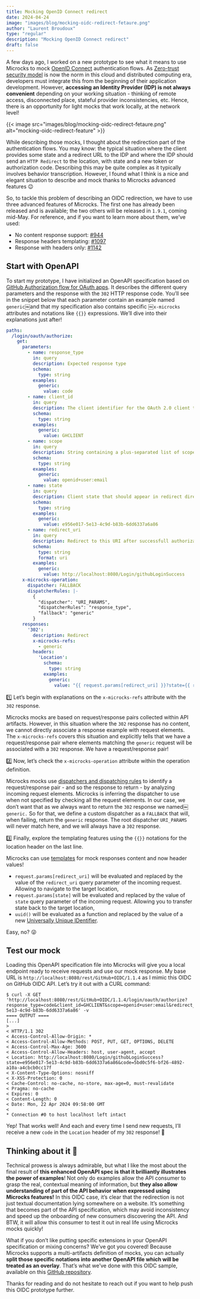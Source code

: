 ```yaml
---
title: Mocking OpenID Connect redirect
date: 2024-04-24
image: "images/blog/mocking-oidc-redirect-fetaure.png"
author: "Laurent Broudoux"
type: "regular"
description: "Mocking OpenID Connect redirect"
draft: false
---
```


A few days ago, I worked on a new prototype to see what it means to use Microcks to mock [OpenID Connect](https://openid.net/developers/how-connect-works/) authentication flows. As [Zero-trust security model](https://www.fortinet.com/resources/cyberglossary/what-is-the-zero-trust-network-security-model) is now the norm in this cloud and distributed computing era, developers must integrate this from the beginning of their application development. However, **accessing an Identity Provider (IDP) is not always convenient** depending on your working situation - thinking of remote access, disconnected place, stateful provider inconsistencies, etc. Hence, there is an opportunity for light mocks that work locally, at the network level! 

{{< image src="images/blog/mocking-oidc-redirect-fetaure.png" alt="mocking-oidc-redirect-feature" >}}

While describing those mocks, I thought about the redirection part of the authentication flows. You may know: the typical situation where the client provides some state and a redirect URL to the IDP and where the IDP should send an `HTTP Redirect` to the location, with state and a new token or authorization code. Describing this may be quite complex as it typically involves behavior transcription. However, I found what I think is a nice and elegant situation to describe and mock thanks to Microcks advanced features 😉

So, to tackle this problem of describing an OIDC redirection, we have to use three advanced features of Microcks. The first one has already been released and is available; the two others will be released in `1.9.1`, coming mid-May.  For reference, and if you want to learn more about them, we’ve used:
* No content response support: [\#944](https://github.com/microcks/microcks/issues/944)
* Response headers templating: [\#1097](https://github.com/microcks/microcks/issues/1097)
* Response with headers only: [\#1142](https://github.com/microcks/microcks/issues/1142)

## Start with OpenAPI

To start my prototype, I have initialized an OpenAPI specification based on [GitHub Authorization flow for OAuth apps](https://docs.github.com/en/apps/oauth-apps/building-oauth-apps/authorizing-oauth-apps). It describes the different query parameters and the response with the `302` HTTP response code.  You’ll see in the snippet below that each parameter contain an example named `generic`￼and that my specification also contains specific ￼`x-microcks` attributes and notations like `{{}}` expressions. We’ll dive into their explanations just after! 

```yaml
paths:
  /login/oauth/authorize:
    get:
      parameters:
        - name: response_type
          in: query
          description: Expected response type
          schema:
            type: string
          examples:
            generic:
              value: code
        - name: client_id
          in: query
          description: The client identifier for the OAuth 2.0 client that the token was issued to.
          schema:
            type: string
          examples:
            generic:
              value: GHCLIENT
        - name: scope
          in: query
          description: String containing a plus-separated list of scope values
          schema:
            type: string
          examples:
            generic:
              value: openid+user:email
        - name: state
          in: query
          description: Client state that should appear in redirect directive
          schema:
            type: string
          examples:
            generic:
              value: e956e017-5e13-4c9d-b83b-6dd6337a6a86
        - name: redirect_uri
          in: query
          description: Redirect to this URI after successfull authorization
          schema:
            type: string
            format: uri
          examples:
            generic:
              value: http://localhost:8080/Login/githubLoginSuccess
      x-microcks-operation:
        dispatcher: FALLBACK
        dispatcherRules: |-
          {
            "dispatcher": "URI_PARAMS",
            "dispatcherRules": "response_type",
            "fallback": "generic"
          }
      responses:
        '302':
          description: Redirect
          x-microcks-refs: 
            - generic
          headers:
            'Location':
              schema:
        	    type: string
			  examples:
                generic:
                  value: "{{ request.params[redirect_uri] }}?state={{ request.params[state] }}&code={{ uuid() }}"
```

1️⃣ Let’s begin with explanations on the `x-microcks-refs` attribute with the `302` response. 

Microcks mocks are based on request/response pairs collected within API artifacts. However, in this situation where the `302` response has no content, we cannot directly associate a response example with request elements. The `x-microcks-refs` covers this situation and explicitly tells that we have a request/response pair where elements matching the `generic` request will be associated with a `302` response.  We have a request/response pair!

2️⃣ Now, let’s check the `x-microcks-operation` attribute within the operation definition. 

Microcks mocks use [dispatchers and dispatching rules](https://microcks.io/documentation/explanations/dispatching/) to identify a request/response pair - and so the response to return - by analyzing incoming request elements. Microcks is inferring the dispatcher to use when not specified by checking all the request elements. In our case, we don’t want that as we always want to return the `302` response we named￼`generic.` So for that, we define a custom dispatcher as a `FALLBACK` that will, when failing, return the `generic` response. The root dispatcher `URI_PARAMS` will never match here, and we will always have a `302` response.

3️⃣ Finally, explore the templating features using the `{{}}` notations for the location header on the last line.

Microcks can use [templates](https://microcks.io/documentation/references/templates/) for mock responses content and now header values!  
* `request.params[redirect_uri]` will be evaluated and replaced by the value of the `redirect_uri` query parameter of the incoming request. Allowing to navigate to the target location,
* `request.params[state]` will be evaluated and replaced by the value of `state` query parameter of the incoming request. Allowing you to transfer state back to the target location,
* `uuid()` will be evaluated as a function and replaced by the value of a new [Universally Unique IDentifier](https://en.wikipedia.org/wiki/Universally_unique_identifier). 

Easy, no? 😜

## Test our mock

Loading this OpenAPI specification file into Microcks will give you a local endpoint ready to receive requests and use our mock response. My base URL is `http://localhost:8080/rest/GitHub+OIDC/1.1.4` as I mimic this OIDC on GitHub OIDC API. Let’s try it out with a CURL command:

```shell
$ curl -X GET 'http://localhost:8080/rest/GitHub+OIDC/1.1.4/login/oauth/authorize?response_type=code&client_id=GHCLIENT&scope=openid+user:email&redirect_uri=http://localhost:8080/Login/githubLoginSuccess&state=e956e017-5e13-4c9d-b83b-6dd6337a6a86' -v
==== OUTPUT ====
[...]
> 
< HTTP/1.1 302 
< Access-Control-Allow-Origin: *
< Access-Control-Allow-Methods: POST, PUT, GET, OPTIONS, DELETE
< Access-Control-Max-Age: 3600
< Access-Control-Allow-Headers: host, user-agent, accept
< Location: http://localhost:8080/Login/githubLoginSuccess?state=e956e017-5e13-4c9d-b83b-6dd6337a6a86&code=5bd0c5f6-bf26-4892-a10a-a4cbcb0cc17f
< X-Content-Type-Options: nosniff
< X-XSS-Protection: 0
< Cache-Control: no-cache, no-store, max-age=0, must-revalidate
< Pragma: no-cache
< Expires: 0
< Content-Length: 0
< Date: Mon, 22 Apr 2024 09:58:00 GMT
< 
* Connection #0 to host localhost left intact
```

Yep! That works well! And each and every time I send new requests, I’ll receive a new `code` in the `Location` header of my `302` response! 🎉

## Thinking about it 💭

Technical prowess is always admirable, but what I like the most about the final result of **this enhanced OpenAPI spec is that it brilliantly illustrates the power of examples**! Not only do examples allow the API consumer to grasp the real, contextual meaning of information, but **they also allow understanding of part of the API behavior when expressed using Microcks features!** In this OIDC case, it’s clear that the redirection is not just textual documentation lying somewhere on a website. It’s something that becomes part of the API specification, which may avoid inconsistency and speed up the onboarding of new consumers discovering the API. And BTW, it will allow this consumer to test it out in real life using Microcks mocks quickly!

What if you don’t like putting specific extensions in your OpenAPI specification or mixing concerns? We’ve got you covered! Because Microcks supports a multi-artifacts definition of mocks, you can actually **split those specific notations into another OpenAPI file which will be treated as an overlay**. That’s what we’ve done with this OIDC sample, available on this [GitHub repository](https://github.com/microcks/microcks-quickstarters/tree/main/oidc/github.com).

Thanks for reading and do not hesitate to reach out if you want to help push this OIDC prototype further.